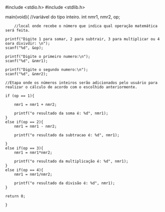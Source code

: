 #include <stdio.h>
#include <stdlib.h>

main(void){
	//variável do tipo inteiro.
	int nmr1, nmr2, op;

        //local onde recebe o número que indica qual operação matemática será feita.
 
	printf("Digite 1 para somar, 2 para subtrair, 3 para multiplicar ou 4 oara divivdir: \n");
	scanf("%d", &op);
	
	printf("Digite o primeiro numero:\n");
	scanf("%d", &nmr1);
	
	printf("Digite o segundo numero:\n");
	scanf("%d", &nmr2);
	
	//Etapa onde os números inteiros serão adicionados pelo usuário para realizar o cálculo de acordo com o escolhido anteriormente.
        
	if (op == 1){
		
		nmr1 = nmr1 + nmr2;
		
		printf("o resultado da soma é: %d", nmr1);
	}
	else if(op == 2){
		nmr1 = nmr1 - nmr2;
			
		printf("o resultado da subtracao é: %d", nmr1);
						
	}
	else if(op == 3){
		nmr1 = nmr1*nmr2;
		
		printf("o resultado da multiplicação é: %d", nmr1);
	}
	else if(op == 4){
		nmr1 = nmr1/nmr2;
		
		printf("o resultado da divisão é: %d", nmr1);
	}
		
	return 0;
	 
	}
